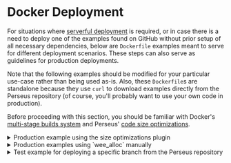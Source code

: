# Docker Deployment

For situations where [serverful deployment](:deploying/serverful) is required, or in case there is a need to deploy one of the examples found on GitHub without prior setup of all necessary dependencies, below are `Dockerfile` examples meant to serve for different deployment scenarios. These steps can also serve as guidelines for production deployments.

Note that the following examples should be modified for your particular use-case rather than being used as-is. Also, these `Dockerfile`s are standalone because they use `curl` to download examples directly from the Perseus repository (of course, you'll probably want to use your own code in production).

Before proceeding with this section, you should be familiar with Docker's [multi-stage builds system](https://docs.docker.com/develop/develop-images/multistage-build) and Perseus' [code size optimizations](:deploying/size).

<details>
<summary>Production example using the size optimizations plugin</summary>

```dockerfile
# get the base image
FROM rust:1.57-slim AS build

# install build dependencies
RUN apt update \
  && apt -y install --no-install-recommends \
  apt-transport-https \
  build-essential \
  curl \
  lsb-release

# vars
ENV PERSEUS_VERSION=0.3.3 \
  PERSEUS_SIZE_OPT_VERSION=0.1.7 \
  ESBUILD_VERSION=0.14.7 \
  BINARYEN_VERSION=104

# prepare root project dir
WORKDIR /app

# download the target for wasm
RUN rustup target add wasm32-unknown-unknown

# install wasm-pack
RUN cargo install wasm-pack

# retrieve the src dir
RUN curl https://codeload.github.com/arctic-hen7/perseus-size-opt/tar.gz/main | tar -xz --strip=2 perseus-size-opt-main/examples/simple

# go to src dir
WORKDIR /app/simple

# install perseus-cli
RUN cargo install perseus-cli --version $PERSEUS_VERSION

# clean and prep app
RUN perseus clean && perseus prep

# specify deps in app config
RUN sed -i s"/perseus = .*/perseus = \"${PERSEUS_VERSION}\"/" ./Cargo.toml \
  && sed -i s"/perseus-size-opt = .*/perseus-size-opt = \"${PERSEUS_SIZE_OPT_VERSION}\"/" ./Cargo.toml \
  && cat ./Cargo.toml

# modify lib.rs
RUN sed -i s'/SizeOpts::default()/SizeOpts { wee_alloc: true, lto: true, opt_level: "s".to_string(), codegen_units: 1, enable_fluent_bundle_patch: false, }/' ./src/lib.rs \
  && cat ./src/lib.rs

# run plugin(s) to adjust app
RUN perseus tinker \
  && cat .perseus/Cargo.toml \
  && cat ./src/lib.rs

# single-threaded perseus CLI mode required for low memory environments
#ENV PERSEUS_CLI_SEQUENTIAL=true

# deploy app
RUN perseus deploy

# go back to app dir
WORKDIR /app

# download and unpack esbuild
RUN curl -O https://registry.npmjs.org/esbuild-linux-64/-/esbuild-linux-64-${ESBUILD_VERSION}.tgz \
  && tar xf esbuild-linux-64-${ESBUILD_VERSION}.tgz \
  && ./package/bin/esbuild --version

# run esbuild against bundle.js
RUN ./package/bin/esbuild ./simple/pkg/dist/pkg/perseus_engine.js --minify --target=es6 --outfile=./simple/pkg/dist/pkg/perseus_engine.js --allow-overwrite \
  && ls -lha ./simple/pkg/dist/pkg

# download and unpack binaryen
RUN wget -nv https://github.com/WebAssembly/binaryen/releases/download/version_${BINARYEN_VERSION}/binaryen-version_${BINARYEN_VERSION}-x86_64-linux.tar.gz \
  && tar xf binaryen-version_${BINARYEN_VERSION}-x86_64-linux.tar.gz \
  && ./binaryen-version_${BINARYEN_VERSION}/bin/wasm-opt --version

# run wasm-opt against bundle.wasm
RUN ./binaryen-version_${BINARYEN_VERSION}/bin/wasm-opt -Os ./simple/pkg/dist/pkg/perseus_engine_bg.wasm -o ./simple/pkg/dist/pkg/perseus_engine_bg.wasm \
  && ls -lha ./simple/pkg/dist/pkg

# prepare deployment image
FROM debian:stable-slim

WORKDIR /app

COPY --from=build /app/simple/pkg /app/

ENV HOST=0.0.0.0

CMD ["./server"]
```

</details>

<details>
<summary>Production examples using `wee_alloc` manually</summary>

```dockerfile
# get the base image
FROM rust:1.57-slim AS build

# install build dependencies
RUN apt update \
  && apt -y install --no-install-recommends \
  apt-transport-https \
  build-essential \
  curl \
  lsb-release

# vars
ENV PERSEUS_VERSION=0.3.5 \
  WEE_ALLOC_VERSION=0.4 \
  ESBUILD_VERSION=0.14.7 \
  BINARYEN_VERSION=104

# prepare root project dir
WORKDIR /app

# download the target for wasm
RUN rustup target add wasm32-unknown-unknown

# install wasm-pack
RUN cargo install wasm-pack

# retrieve the src dir
RUN curl https://codeload.github.com/arctic-hen7/perseus/tar.gz/v${PERSEUS_VERSION} | tar -xz --strip=2 perseus-${PERSEUS_VERSION}/examples/tiny

# go to src dir
WORKDIR /app/tiny

# install perseus-cli
RUN cargo install perseus-cli --version $PERSEUS_VERSION

# specify deps in app config
RUN sed -i s"/perseus = .*/perseus = \"${PERSEUS_VERSION}\"/" ./Cargo.toml \
  && sed -i "/\[dependencies\]/a wee_alloc = \"${WEE_ALLOC_VERSION}\"" ./Cargo.toml \
  && cat ./Cargo.toml

# modify and prepend lib.rs
RUN echo '#[global_allocator] \n\
static ALLOC: wee_alloc::WeeAlloc = wee_alloc::WeeAlloc::INIT; \n\
' | cat - ./src/lib.rs > ./src/lib.rs.tmp \
  && mv ./src/lib.rs.tmp ./src/lib.rs \
  && cat ./src/lib.rs

# clean, prep and eject app
RUN perseus clean && perseus prep && perseus eject

# adjust and append perseus config
RUN sed -i s"/perseus = .*/perseus = \"${PERSEUS_VERSION}\"/" .perseus/Cargo.toml \
  && echo ' \n\n\
[profile.release] \n\
codegen-units = 1 \n\
opt-level = "s" \n\
lto = true ' >> .perseus/Cargo.toml \
  && cat .perseus/Cargo.toml

# single-threaded perseus CLI mode required for low memory environments
#ENV PERSEUS_CLI_SEQUENTIAL=true

# deploy app
RUN perseus deploy

# go back to app dir
WORKDIR /app

# download and unpack esbuild
RUN curl -O https://registry.npmjs.org/esbuild-linux-64/-/esbuild-linux-64-${ESBUILD_VERSION}.tgz \
  && tar xf esbuild-linux-64-${ESBUILD_VERSION}.tgz \
  && ./package/bin/esbuild --version

# run esbuild against bundle.js
RUN ./package/bin/esbuild ./tiny/pkg/dist/pkg/perseus_engine.js --minify --target=es6 --outfile=./tiny/pkg/dist/pkg/perseus_engine.js --allow-overwrite \
  && ls -lha ./tiny/pkg/dist/pkg

# download and unpack binaryen
RUN wget -nv https://github.com/WebAssembly/binaryen/releases/download/version_${BINARYEN_VERSION}/binaryen-version_${BINARYEN_VERSION}-x86_64-linux.tar.gz \
  && tar xf binaryen-version_${BINARYEN_VERSION}-x86_64-linux.tar.gz \
  && ./binaryen-version_${BINARYEN_VERSION}/bin/wasm-opt --version

# run wasm-opt against bundle.wasm
RUN ./binaryen-version_${BINARYEN_VERSION}/bin/wasm-opt -Os ./tiny/pkg/dist/pkg/perseus_engine_bg.wasm -o ./tiny/pkg/dist/pkg/perseus_engine_bg.wasm \
  && ls -lha ./tiny/pkg/dist/pkg

# prepare deployment image
FROM debian:stable-slim

WORKDIR /app

COPY --from=build /app/tiny/pkg /app/

ENV HOST=0.0.0.0

CMD ["./server"]
```

</details>

<details>
<summary>Test example for deploying a specific branch from the Perseus repository</summary>

```dockerfile
# get the base image
FROM rust:1.57-slim AS build

# install build dependencies
RUN apt update \
  && apt -y install --no-install-recommends \
  apt-transport-https \
  build-essential \
  curl \
  lsb-release

# vars
ENV PERSEUS_BRANCH=main

# prepare root project dir
WORKDIR /app

# download the target for wasm
RUN rustup target add wasm32-unknown-unknown

# install wasm-pack
RUN cargo install wasm-pack

# install bonnie
RUN cargo install bonnie

# retrieve the branch dir
RUN curl https://codeload.github.com/arctic-hen7/perseus/tar.gz/${PERSEUS_BRANCH} | tar -xz

# go to branch dir
WORKDIR /app/perseus-${PERSEUS_BRANCH}

# install perseus-cli from branch
RUN bonnie setup

# clean app
RUN bonnie dev example tiny clean

# go to the branch dir
WORKDIR /app/perseus-${PERSEUS_BRANCH}

# single-threaded perseus CLI mode required for low memory environments
#ENV PERSEUS_CLI_SEQUENTIAL=true

# deploy app
RUN bonnie dev example tiny deploy

# move branch dir
RUN mv /app/perseus-${PERSEUS_BRANCH} /app/perseus-branch

# prepare deployment image
FROM debian:stable-slim

WORKDIR /app

COPY --from=build /app/perseus-branch/examples/tiny/pkg /app/

ENV HOST=0.0.0.0

CMD ["./server"]
```

</details>
